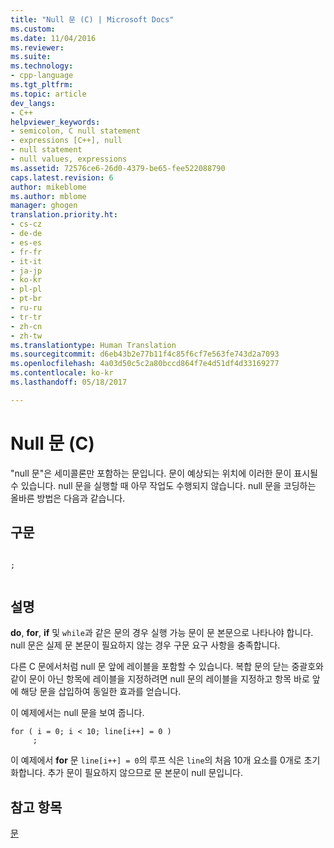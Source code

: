 ```yaml
---
title: "Null 문 (C) | Microsoft Docs"
ms.custom: 
ms.date: 11/04/2016
ms.reviewer: 
ms.suite: 
ms.technology:
- cpp-language
ms.tgt_pltfrm: 
ms.topic: article
dev_langs:
- C++
helpviewer_keywords:
- semicolon, C null statement
- expressions [C++], null
- null statement
- null values, expressions
ms.assetid: 72576ce6-26d0-4379-be65-fee522088790
caps.latest.revision: 6
author: mikeblome
ms.author: mblome
manager: ghogen
translation.priority.ht:
- cs-cz
- de-de
- es-es
- fr-fr
- it-it
- ja-jp
- ko-kr
- pl-pl
- pt-br
- ru-ru
- tr-tr
- zh-cn
- zh-tw
ms.translationtype: Human Translation
ms.sourcegitcommit: d6eb43b2e77b11f4c85f6cf7e563fe743d2a7093
ms.openlocfilehash: 4a03d50c5c2a80bccd864f7e4d51df4d33169277
ms.contentlocale: ko-kr
ms.lasthandoff: 05/18/2017

---
```

# <a name="null-statement-c"></a>Null 문 (C)
"null 문"은 세미콜론만 포함하는 문입니다. 문이 예상되는 위치에 이러한 문이 표시될 수 있습니다. null 문을 실행할 때 아무 작업도 수행되지 않습니다. null 문을 코딩하는 올바른 방법은 다음과 같습니다.  
  
## <a name="syntax"></a>구문  
  
```  
  
;  
  
```  
  
## <a name="remarks"></a>설명  
 **do**, **for**, **if** 및 `while`과 같은 문의 경우 실행 가능 문이 문 본문으로 나타나야 합니다. null 문은 실제 문 본문이 필요하지 않는 경우 구문 요구 사항을 충족합니다.  
  
 다른 C 문에서처럼 null 문 앞에 레이블을 포함할 수 있습니다. 복합 문의 닫는 중괄호와 같이 문이 아닌 항목에 레이블을 지정하려면 null 문의 레이블을 지정하고 항목 바로 앞에 해당 문을 삽입하여 동일한 효과를 얻습니다.  
  
 이 예제에서는 null 문을 보여 줍니다.  
  
```  
for ( i = 0; i < 10; line[i++] = 0 )  
     ;  
```  
  
 이 예제에서 **for** 문 `line[i++] = 0`의 루프 식은 `line`의 처음 10개 요소를 0개로 초기화합니다. 추가 문이 필요하지 않으므로 문 본문이 null 문입니다.  
  
## <a name="see-also"></a>참고 항목  
 [문](../c-language/statements-c.md)
